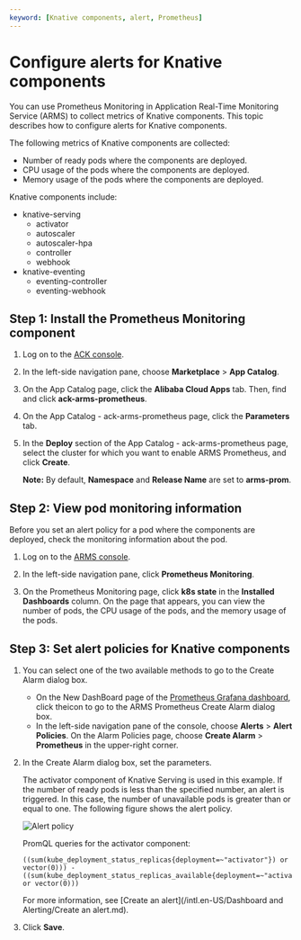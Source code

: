 ```yaml
---
keyword: [Knative components, alert, Prometheus]
---
```


# Configure alerts for Knative components

You can use Prometheus Monitoring in Application Real-Time Monitoring Service \(ARMS\) to collect metrics of Knative components. This topic describes how to configure alerts for Knative components.

The following metrics of Knative components are collected:

-   Number of ready pods where the components are deployed.
-   CPU usage of the pods where the components are deployed.
-   Memory usage of the pods where the components are deployed.

Knative components include:

-   knative-serving
    -   activator
    -   autoscaler
    -   autoscaler-hpa
    -   controller
    -   webhook
-   knative-eventing
    -   eventing-controller
    -   eventing-webhook

## Step 1: Install the Prometheus Monitoring component

1.  Log on to the [ACK console](https://cs.console.aliyun.com).

2.  In the left-side navigation pane, choose **Marketplace** \> **App Catalog**.

3.  On the App Catalog page, click the **Alibaba Cloud Apps** tab. Then, find and click **ack-arms-prometheus**.

4.  On the App Catalog - ack-arms-prometheus page, click the **Parameters** tab.

5.  In the **Deploy** section of the App Catalog - ack-arms-prometheus page, select the cluster for which you want to enable ARMS Prometheus, and click **Create**.

    **Note:** By default, **Namespace** and **Release Name** are set to **arms-prom**.


## Step 2: View pod monitoring information

Before you set an alert policy for a pod where the components are deployed, check the monitoring information about the pod.

1.  Log on to the [ARMS console](https://arms-intl.console.aliyun.com/).

2.  In the left-side navigation pane, click **Prometheus Monitoring**.

3.  On the Prometheus Monitoring page, click **k8s state** in the **Installed Dashboards** column. On the page that appears, you can view the number of pods, the CPU usage of the pods, and the memory usage of the pods.


## Step 3: Set alert policies for Knative components



1.  You can select one of the two available methods to go to the Create Alarm dialog box.

    -   On the New DashBoard page of the [Prometheus Grafana dashboard](http://grafana.console.aliyun.com/), click theicon to go to the ARMS Prometheus Create Alarm dialog box.
    -   In the left-side navigation pane of the console, choose **Alerts** \> **Alert Policies**. On the Alarm Policies page, choose **Create Alarm** \> **Prometheus** in the upper-right corner.
2.  In the Create Alarm dialog box, set the parameters.

    The activator component of Knative Serving is used in this example. If the number of ready pods is less than the specified number, an alert is triggered. In this case, the number of unavailable pods is greater than or equal to one. The following figure shows the alert policy.

    ![Alert policy](https://static-aliyun-doc.oss-accelerate.aliyuncs.com/assets/img/en-US/4729856161/p128009.png)

    PromQL queries for the activator component:

    ```
    ((sum(kube_deployment_status_replicas{deployment=~"activator"}) or vector(0))) - ((sum(kube_deployment_status_replicas_available{deployment=~"activator"}) or vector(0)))
    ```

    For more information, see [Create an alert](/intl.en-US/Dashboard and Alerting/Create an alert.md).

3.  Click **Save**.


